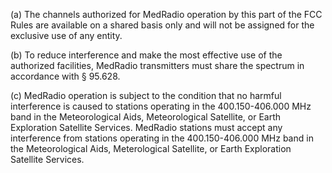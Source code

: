 (a) The channels authorized for MedRadio operation by this part of the FCC Rules are available on a shared basis only and will not be assigned for the exclusive use of any entity.

(b) To reduce interference and make the most effective use of the authorized facilities, MedRadio transmitters must share the spectrum in accordance with § 95.628.

(c) MedRadio operation is subject to the condition that no harmful interference is caused to stations operating in the 400.150-406.000 MHz band in the Meteorological Aids, Meteorological Satellite, or Earth Exploration Satellite Services. MedRadio stations must accept any interference from stations operating in the 400.150-406.000 MHz band in the Meteorological Aids, Meterological Satellite, or Earth Exploration Satellite Services.

